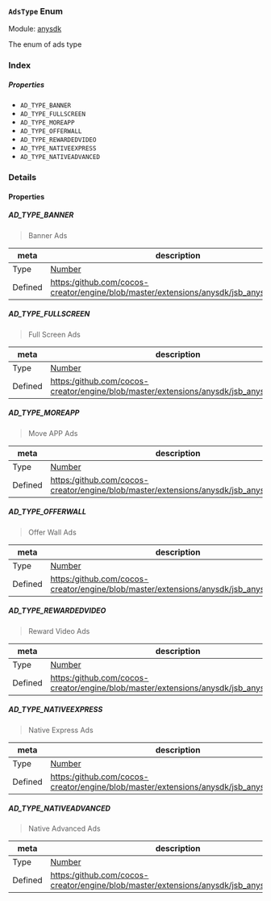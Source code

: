 ### `AdsType` Enum



Module: [anysdk](../modules/anysdk.md)




The enum of ads type

### Index

##### Properties

  - `AD_TYPE_BANNER`
  - `AD_TYPE_FULLSCREEN`
  - `AD_TYPE_MOREAPP`
  - `AD_TYPE_OFFERWALL`
  - `AD_TYPE_REWARDEDVIDEO`
  - `AD_TYPE_NATIVEEXPRESS`
  - `AD_TYPE_NATIVEADVANCED`

### Details

#### Properties


##### AD_TYPE_BANNER

> Banner Ads

| meta | description |
|------|-------------|
| Type | <a href="https://developer.mozilla.org/en/JavaScript/Reference/Global_Objects/Number" class="crosslink external" target="_blank">Number</a> |
| Defined | [https:/github.com/cocos-creator/engine/blob/master/extensions/anysdk/jsb_anysdk.js:2623](https:/github.com/cocos-creator/engine/blob/master/extensions/anysdk/jsb_anysdk.js#L2623) |



##### AD_TYPE_FULLSCREEN

> Full Screen Ads

| meta | description |
|------|-------------|
| Type | <a href="https://developer.mozilla.org/en/JavaScript/Reference/Global_Objects/Number" class="crosslink external" target="_blank">Number</a> |
| Defined | [https:/github.com/cocos-creator/engine/blob/master/extensions/anysdk/jsb_anysdk.js:2630](https:/github.com/cocos-creator/engine/blob/master/extensions/anysdk/jsb_anysdk.js#L2630) |



##### AD_TYPE_MOREAPP

> Move APP Ads

| meta | description |
|------|-------------|
| Type | <a href="https://developer.mozilla.org/en/JavaScript/Reference/Global_Objects/Number" class="crosslink external" target="_blank">Number</a> |
| Defined | [https:/github.com/cocos-creator/engine/blob/master/extensions/anysdk/jsb_anysdk.js:2637](https:/github.com/cocos-creator/engine/blob/master/extensions/anysdk/jsb_anysdk.js#L2637) |



##### AD_TYPE_OFFERWALL

> Offer Wall Ads

| meta | description |
|------|-------------|
| Type | <a href="https://developer.mozilla.org/en/JavaScript/Reference/Global_Objects/Number" class="crosslink external" target="_blank">Number</a> |
| Defined | [https:/github.com/cocos-creator/engine/blob/master/extensions/anysdk/jsb_anysdk.js:2644](https:/github.com/cocos-creator/engine/blob/master/extensions/anysdk/jsb_anysdk.js#L2644) |



##### AD_TYPE_REWARDEDVIDEO

> Reward Video Ads

| meta | description |
|------|-------------|
| Type | <a href="https://developer.mozilla.org/en/JavaScript/Reference/Global_Objects/Number" class="crosslink external" target="_blank">Number</a> |
| Defined | [https:/github.com/cocos-creator/engine/blob/master/extensions/anysdk/jsb_anysdk.js:2651](https:/github.com/cocos-creator/engine/blob/master/extensions/anysdk/jsb_anysdk.js#L2651) |



##### AD_TYPE_NATIVEEXPRESS

> Native Express Ads

| meta | description |
|------|-------------|
| Type | <a href="https://developer.mozilla.org/en/JavaScript/Reference/Global_Objects/Number" class="crosslink external" target="_blank">Number</a> |
| Defined | [https:/github.com/cocos-creator/engine/blob/master/extensions/anysdk/jsb_anysdk.js:2658](https:/github.com/cocos-creator/engine/blob/master/extensions/anysdk/jsb_anysdk.js#L2658) |



##### AD_TYPE_NATIVEADVANCED

> Native Advanced Ads

| meta | description |
|------|-------------|
| Type | <a href="https://developer.mozilla.org/en/JavaScript/Reference/Global_Objects/Number" class="crosslink external" target="_blank">Number</a> |
| Defined | [https:/github.com/cocos-creator/engine/blob/master/extensions/anysdk/jsb_anysdk.js:2665](https:/github.com/cocos-creator/engine/blob/master/extensions/anysdk/jsb_anysdk.js#L2665) |


